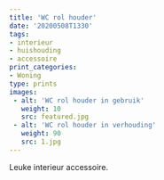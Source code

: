 ```yaml
---
title: 'WC rol houder'
date: '20200508T1330'
tags:
- interieur
- huishouding
- accessoire
print_categories:
- Woning
type: prints
images:
 - alt: 'WC rol houder in gebruik'
   weight: 10
   src: featured.jpg
 - alt: 'WC rol houder in verhouding'
   weight: 90
   src: 1.jpg
---
```

Leuke interieur accessoire.
